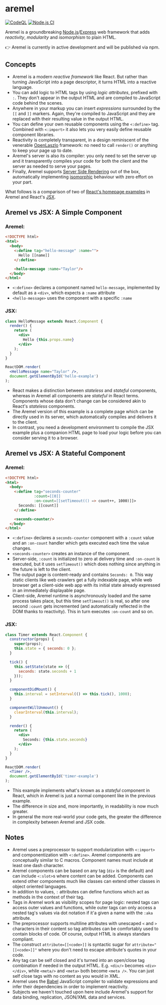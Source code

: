 # aremel

[![CodeQL](https://github.com/fcapolini/aremel/actions/workflows/codeql-analysis.yml/badge.svg)](https://github.com/fcapolini/aremel/actions/workflows/codeql-analysis.yml)
[![Node.js CI](https://github.com/fcapolini/aremel/actions/workflows/node.js.yml/badge.svg)](https://github.com/fcapolini/aremel/actions/workflows/node.js.yml)

Aremel is a groundbreaking [Node.js](https://nodejs.dev)/[Express](http://expressjs.com) web framework that adds *reactivity*, *modularity* and *isomorphism* to plain HTML.

👉  Aremel is currently in active development and will be published via npm.

## Concepts

* Aremel is a modern *reactive framework* like React. But rather than turning JavaScript into a page descriptor, it turns HTML into a reactive language.
* You can add logic to HTML tags by using *logic attributes*, prefixed with `:`. They don't appear in the output HTML and are compiled to JavaScript code behind the scenes.
* Anywhere in your markup you can insert *expressions* surrounded by the `[[` and `]]` markers. Again, they're compiled to JavaScript and they are replaced with their resulting value in the output HTML.
* You can define your own reusable components using the `<:define>` tag. Combined with `<:import>` it also lets you very easily define reusable component libraries.
* Reactivity is completely transparent, in a design reminiscent of the venerable [OpenLaszlo](https://en.wikipedia.org/wiki/OpenLaszlo) framework: no need to call `render()` or anything to keep your page up to date.
* Aremel's server is also its compiler: you only need to set the server up and it transparently compiles your code for both the client and the server as needed to serve your pages.
* Finally, Aremel supports [Server Side Rendering](https://www.digitalocean.com/community/tutorials/react-server-side-rendering) out of the box, automatically implementing [isomorphic](https://medium.com/@ElyseKoGo/an-introduction-to-isomorphic-web-application-architecture-a8c81c42f59) behaviour with zero effort on your part.

What follows is a comparison of two of [React's homepage examples](https://reactjs.org/) in Aremel and React's [JSX](https://reactjs.org/docs/introducing-jsx.html).

## Aremel vs JSX: A Simple Component

### Aremel:

```html
<!DOCTYPE html>
<html>
  <body>
    <:define tag="hello-message" :name="">
      Hello [[name]]
    </:define>

    <hello-message :name="Taylor"/>
  </body>
</html>
```

* `<:define>` declares a component named `hello-message`, implemented by default as a `<div>`, which expects a `:name` attribute
* `<hello-message>` uses the component with a specific `:name`

### JSX:

```jsx
class HelloMessage extends React.Component {
  render() {
    return (
      <div>
        Hello {this.props.name}
      </div>
    );
  }
}

ReactDOM.render(
  <HelloMessage name="Taylor" />,
  document.getElementById('hello-example')
);
```

* React makes a distinction between *stateless* and *stateful* components, whereas in Aremel all components are *stateful* in React terms. Components whose data don't change can be considered akin to React's *stateless* components.
* The Aremel version of this example is a complete page which can be directly used in its server, which automatically compiles and delivers it to the client.
* In contrast, you need a development environment to compile the JSX example plus a companion HTML page to load your logic before you can consider serving it to a browser.

## Aremel vs JSX: A Stateful Component

### Aremel:

```html
<!DOCTYPE html>
<html>
  <body>
    <:define tag="seconds-counter"
             :count=[[0]]
             :on-count=[[setTimeout(() => count++, 1000)]]>
      Seconds: [[count]]
    </:define>

    <seconds-counter/>
  </body>
</html>
```

* `<:define>` declares a `seconds-counter` component with a `:count` value and an `:on-count` handler which gets executed each time the value changes.
* `<seconds-counter>` creates an instance of the component.
* Server-side, `:count` is initialized to zero at delivery time and `:on-count` is executed, but it uses `setTimeout()` which does nothing since anything in the future is left to the client.
* The output page is content-ready and contains `Seconds: 0`. This way static clients like web crawlers get a fully indexable page, while web browser get a client-side web app with its initial state already expressed in an immediately displayable page.
* Client-side, Aremel runtime is asynchronously loaded and the same process takes place, but this time `setTimeout()` is real, so after one second `:count` gets incremented (and automatically reflected in the DOM thanks to reactivity). This in turn executes `:on-count` and so on.

### JSX:

```jsx
class Timer extends React.Component {
  constructor(props) {
    super(props);
    this.state = { seconds: 0 };
  }

  tick() {
    this.setState(state => ({
      seconds: state.seconds + 1
    }));
  }

  componentDidMount() {
    this.interval = setInterval(() => this.tick(), 1000);
  }

  componentWillUnmount() {
    clearInterval(this.interval);
  }

  render() {
    return (
      <div>
        Seconds: {this.state.seconds}
      </div>
    );
  }
}

ReactDOM.render(
  <Timer />,
  document.getElementById('timer-example')
);
```

* This example implements what's known as a *stateful* component in React, which in Aremel is just a normal component like in the previous example.
* The difference in size and, more importantly, in readability is now much greater.
* In general the more real-world your code gets, the greater the difference in complexity between Aremel and JSX code.

## Notes

* Aremel uses a preprocessor to support modularization with `<:import>` and componentization with `<:define>`. Aremel components are conceptually similar to C macros. Component names must include at least one dash character.
* Aremel components can be based on any tag (`div` is the default) and can include `<:slot>`s where content can be added. Components can extend other components much like classes can extend other classes in object oriented languages.
* In addition to values, `:` attributes can define functions which act as methods in the context of their tag.
* Tags in Aremel work as visibility scopes for page logic: nested tags can access outer values and functions, while outer tags can only access a nested tag's values via dot notation if it'a given a name with the `:aka` attribute.
* The preprocessor supports multiline attributes with unescaped `<` and `>` characters in their content so tag attributes can be comfortably used to contain blocks of code. Of course, output HTML is always standars compliant.
* The construct `attribute=[[<code>]]` is syntactic sugar for `attribute="[[<code>]]"` where you don't need to escape attribute's quotes in your code.
* Any tag can be self closed and it's turned into an open/close tag combination if needed in the output HTML. E.g. `<div/>` becomes `<div></div>`, while `<meta/>` and  `<meta>` both become `<meta />`. You can just self close tags with no content as you would in XML.
* Aremel uses the [Babel](https://babeljs.io) JavaScript compiler to validate expressions and infer their dependencies in order to implement reactivity.
* Subjects we haven't touched upon here include Aremel's support for data binding, replication, JSON/XML data and services.
